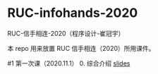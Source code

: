# RUC-infohands-2020
 RUC-信手相连-2020（程序设计-崔冠宇）

 本 repo 用来放置 RUC 信手相连（2020）所用课件。

 #1 第一次课（2020.11.1）  0. 综合介绍 [slides](https://github.com/GuanyuCui/RUC-infohands-2020/blob/main/0_综合介绍.pdf)